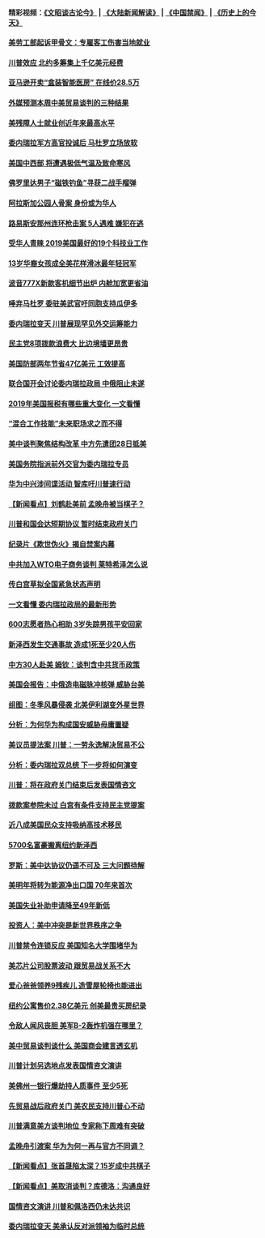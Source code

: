 #### 精彩视频：[《文昭谈古论今》](https://github.com/gfw-breaker/wenzhao/blob/master/README.md?t=01280330) | [《大陆新闻解读》](https://github.com/gfw-breaker/ntdtv-comedy/blob/master/README.md?t=01280330) | [《中国禁闻》](https://github.com/gfw-breaker/ntdtv-news/blob/master/README.md?t=01280330) | [《历史上的今天》](https://github.com/gfw-breaker/today-in-history/blob/master/README.md?t=01280330) 

#### [美劳工部起诉甲骨文：专雇客工伤害当地就业](../pages/nsc412/n11006396.md?t=01280330) 

#### [川普效应 北约多筹集上千亿美元经费](../pages/nsc412/n11006307.md?t=01280330) 

#### [亚马逊开卖“盒装智能医房” 在线价28.5万](../pages/nsc412/n11006269.md?t=01280330) 

#### [外媒预测本周中美贸易谈判的三种结果](../pages/nsc412/n11006293.md?t=01280330) 

#### [美残障人士就业创近年来最高水平](../pages/nsc412/n11006141.md?t=01280330) 

#### [委内瑞拉军方高官投诚后 马杜罗立场放软](../pages/nsc412/n11006068.md?t=01280330) 

#### [美国中西部 将遭遇极低气温及致命寒风](../pages/nsc412/n11006119.md?t=01280330) 

#### [佛罗里达男子“磁铁钓鱼”寻获二战手榴弹](../pages/nsc412/n11006024.md?t=01280330) 

#### [阿拉斯加公园人骨案 身份或为华人](../pages/nsc412/n11005907.md?t=01280330) 

#### [路易斯安那州连环枪击案 5人遇难 嫌犯在逃](../pages/nsc412/n11005912.md?t=01280330) 

#### [受华人青睐 2019美国最好的19个科技业工作](../pages/nsc412/n10997843.md?t=01280330) 

#### [13岁华裔女孩成全美花样滑冰最年轻冠军](../pages/nsc412/n11004513.md?t=01280330) 

#### [波音777X新款客机细节出炉 内舱加宽更省油](../pages/nsc412/n11005089.md?t=01280330) 

#### [唾弃马杜罗 委驻美武官吁同胞支持瓜伊多](../pages/nsc412/n11004923.md?t=01280330) 

#### [委内瑞拉变天 川普展现罕见外交运筹能力](../pages/nsc412/n11004848.md?t=01280330) 

#### [民主党8项拨款浪费大 比边境墙更昂贵](../pages/nsc412/n11004806.md?t=01280330) 

#### [美国防部两年节省47亿美元 工效提高](../pages/nsc412/n11004731.md?t=01280330) 

#### [联合国开会讨论委内瑞拉政局 中俄阻止未遂](../pages/nsc412/n11004660.md?t=01280330) 

#### [2019年美国报税有哪些重大变化 一文看懂](../pages/nsc412/n11004533.md?t=01280330) 

#### [“混合工作技能”未来职场求之而不得](../pages/nsc412/n11002310.md?t=01280330) 

#### [美中谈判聚焦结构改革 中方先遣团28日抵美](../pages/nsc412/n11003280.md?t=01280330) 

#### [美国务院指派前外交官为委内瑞拉专员](../pages/nsc412/n11002915.md?t=01280330) 

#### [华为中兴涉间谍活动 智库吁川普速行动](../pages/nsc412/n11002224.md?t=01280330) 

#### [【新闻看点】刘鹤赴美前 孟晚舟被当棋子？](../pages/nsc412/n11002303.md?t=01280330) 

#### [川普和国会达短期协议 暂时结束政府关门](../pages/nsc412/n11002604.md?t=01280330) 

#### [纪录片《欺世伪火》揭自焚案内幕](../pages/nsc412/n11002664.md?t=01280330) 

#### [中共加入WTO电子商务谈判 莱特希泽怎么说](../pages/nsc412/n11002384.md?t=01280330) 

#### [传白宫草拟全国紧急状态声明](../pages/nsc412/n11002553.md?t=01280330) 

#### [一文看懂 委内瑞拉政局的最新形势](../pages/nsc412/n11002529.md?t=01280330) 

#### [600志愿者热心相助 3岁失踪男孩平安回家](../pages/nsc412/n11001829.md?t=01280330) 

#### [新泽西发生交通事故 造成1死至少20人伤](../pages/nsc412/n11001578.md?t=01280330) 

#### [中方30人赴美 姆钦：谈判含中共货币政策](../pages/nsc412/n11000480.md?t=01280330) 

#### [美国会报告：中俄造电磁脉冲核弹 威胁台美](../pages/nsc412/n11001011.md?t=01280330) 

#### [组图：冬季风暴侵袭 北美伊利湖变外星世界](../pages/nsc412/n11000660.md?t=01280330) 

#### [分析：为何华为构成国安威胁毋庸置疑](../pages/nsc412/n10999862.md?t=01280330) 

#### [美议员提法案 川普：一劳永逸解决贸易不公](../pages/nsc412/n11000269.md?t=01280330) 

#### [分析：委内瑞拉双总统 下一步将如何演变](../pages/nsc412/n10999629.md?t=01280330) 

#### [川普：将在政府关门结束后发表国情咨文](../pages/nsc412/n11000030.md?t=01280330) 

#### [拨款案参院未过 白宫有条件支持民主党提案](../pages/nsc412/n10999946.md?t=01280330) 

#### [近八成美国民众支持吸纳高技术移民](../pages/nsc412/n10999709.md?t=01280330) 

#### [5700名富豪搬离纽约新泽西](../pages/nsc412/n10999915.md?t=01280330) 

#### [罗斯：美中达协议仍遥不可及 三大问题待解](../pages/nsc412/n10999637.md?t=01280330) 

#### [美明年将转为能源净出口国 70年来首次](../pages/nsc412/n10999710.md?t=01280330) 

#### [美国失业补助申请降至49年新低](../pages/nsc412/n10999698.md?t=01280330) 

#### [投资人：美中冲突是新世界秩序之争](../pages/nsc412/n10999607.md?t=01280330) 

#### [川普禁令连锁反应 美国知名大学围堵华为](../pages/nsc412/n10999500.md?t=01280330) 

#### [美芯片公司股票波动 跟贸易战关系不大](../pages/nsc412/n10999476.md?t=01280330) 

#### [爱心爸爸领养9残疾儿 造雪屋轮椅也能进出](../pages/nsc412/n10999179.md?t=01280330) 

#### [纽约公寓售价2.38亿美元 创美最贵买房纪录](../pages/nsc412/n10998973.md?t=01280330) 

#### [令敌人闻风丧胆 美军B-2轰炸机强在哪里？](../pages/nsc412/n10998237.md?t=01280330) 

#### [美中贸易谈判谈什么 美国商会建言透玄机](../pages/nsc412/n10997587.md?t=01280330) 

#### [川普计划另选地点发表国情咨文演讲](../pages/nsc412/n10997316.md?t=01280330) 

#### [美佛州一银行爆劫持人质事件 至少5死](../pages/nsc412/n10997282.md?t=01280330) 

#### [先贸易战后政府关门 美农民支持川普心不动](../pages/nsc412/n10997328.md?t=01280330) 

#### [川普满意美方谈判地位 专家称下周难有突破](../pages/nsc412/n10997361.md?t=01280330) 

#### [孟晚舟引渡案 华为为何一再与官方不同调？](../pages/nsc412/n10996914.md?t=01280330) 

#### [【新闻看点】张首晟陷太深？15岁成中共棋子](../pages/nsc412/n10997054.md?t=01280330) 

#### [【新闻看点】美取消谈判？库德洛：沟通良好](../pages/nsc412/n10997053.md?t=01280330) 

#### [国情咨文演讲 川普和佩洛西仍未达共识](../pages/nsc412/n10997243.md?t=01280330) 

#### [委内瑞拉变天 美承认反对派领袖为临时总统](../pages/nsc412/n10997224.md?t=01280330) 

